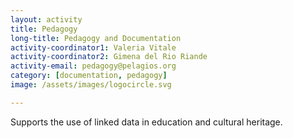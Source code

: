 ```yaml
---
layout: activity
title: Pedagogy
long-title: Pedagogy and Documentation
activity-coordinator1: Valeria Vitale
activity-coordinator2: Gimena del Rio Riande
activity-email: pedagogy@pelagios.org
category: [documentation, pedagogy]
image: /assets/images/logocircle.svg

---
```


Supports the use of linked data in education and cultural heritage.
